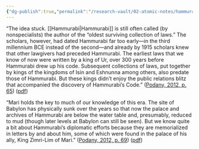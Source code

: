 ```yaml
---
{"dg-publish":true,"permalink":"/research-vault/02-atomic-notes/hammurabi-was-not-the-first-lawgiver-just-the-most-visible/"}
---
```


“The idea stuck. [[Hammurabi\|Hammurabi]] is still often called (by nonspecialists) the author of the “oldest surviving collection of laws.” The scholars, however, had dated Hammurabi far too early—in the third millennium BCE instead of the second—and already by 1915 scholars knew that other lawgivers had preceded Hammurabi. The earliest laws that we know of now were written by a king of Ur, over 300 years before Hammurabi drew up his code. Subsequent collections of laws, put together by kings of the kingdoms of Isin and Eshnunna among others, also predate those of Hammurabi. But these kings didn’t enjoy the public relations blitz that accompanied the discovery of Hammurabi’s Code.” ([Podany, 2012, p. 65](zotero://select/library/items/GN73GMNP)) ([pdf](zotero://open-pdf/library/items/LXNK9GFK?page=90&annotation=7LWZK96B))

“Mari holds the key to much of our knowledge of this era. The site of Babylon has physically sunk over the years so that now the palace and archives of Hammurabi are below the water table and, presumably, reduced to mud (though later levels at Babylon can still be seen). But we know quite a bit about Hammurabi’s diplomatic efforts because they are memorialized in letters by and about him, some of which were found in the palace of his ally, King Zimri-Lim of Mari.” ([Podany, 2012, p. 69](zotero://select/library/items/GN73GMNP)) ([pdf](zotero://open-pdf/library/items/LXNK9GFK?page=94&annotation=Y3U2NNJJ))